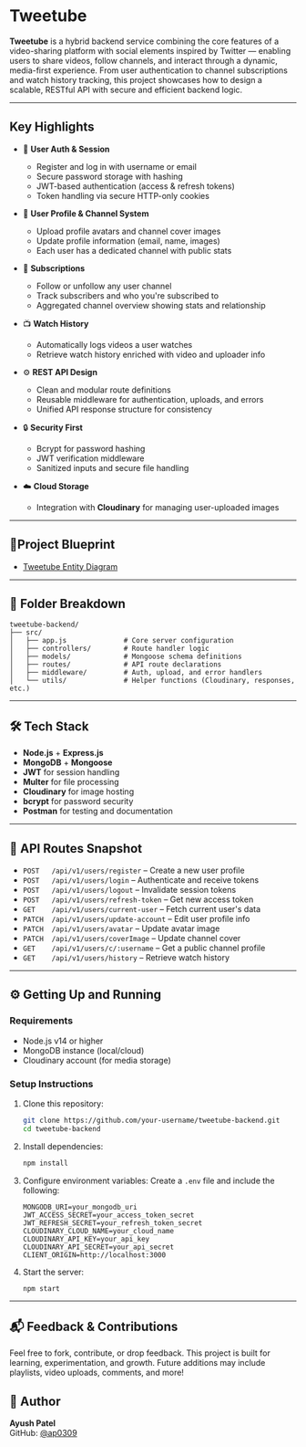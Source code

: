 
# Tweetube

**Tweetube** is a hybrid backend service combining the core features of a video-sharing platform with social elements inspired by Twitter — enabling users to share videos, follow channels, and interact through a dynamic, media-first experience. From user authentication to channel subscriptions and watch history tracking, this project showcases how to design a scalable, RESTful API with secure and efficient backend logic.

---

## Key Highlights

- 🔐 **User Auth & Session**
  - Register and log in with username or email
  - Secure password storage with hashing
  - JWT-based authentication (access & refresh tokens)
  - Token handling via secure HTTP-only cookies

- 👤 **User Profile & Channel System**
  - Upload profile avatars and channel cover images
  - Update profile information (email, name, images)
  - Each user has a dedicated channel with public stats

- 🔔 **Subscriptions**
  - Follow or unfollow any user channel
  - Track subscribers and who you're subscribed to
  - Aggregated channel overview showing stats and relationship

- 📺 **Watch History**
  - Automatically logs videos a user watches
  - Retrieve watch history enriched with video and uploader info

- ⚙️ **REST API Design**
  - Clean and modular route definitions
  - Reusable middleware for authentication, uploads, and errors
  - Unified API response structure for consistency

- 🔒 **Security First**
  - Bcrypt for password hashing
  - JWT verification middleware
  - Sanitized inputs and secure file handling

- ☁️ **Cloud Storage**
  - Integration with **Cloudinary** for managing user-uploaded images

---

## 🧩Project Blueprint

- [Tweetube Entity Diagram](https://app.eraser.io/workspace/vOAgQXIkBLo7sEkqI8EK?origin=share)

---

## 📂 Folder Breakdown

```
tweetube-backend/
├── src/
│   ├── app.js              # Core server configuration
│   ├── controllers/        # Route handler logic
│   ├── models/             # Mongoose schema definitions
│   ├── routes/             # API route declarations
│   ├── middleware/         # Auth, upload, and error handlers
│   └── utils/              # Helper functions (Cloudinary, responses, etc.)
```

---

## 🛠️ Tech Stack

- **Node.js** + **Express.js**
- **MongoDB** + **Mongoose**
- **JWT** for session handling
- **Multer** for file processing
- **Cloudinary** for image hosting
- **bcrypt** for password security
- **Postman** for testing and documentation

---

## 📌 API Routes Snapshot

- `POST   /api/v1/users/register` – Create a new user profile  
- `POST   /api/v1/users/login` – Authenticate and receive tokens  
- `POST   /api/v1/users/logout` – Invalidate session tokens  
- `POST   /api/v1/users/refresh-token` – Get new access token  
- `GET    /api/v1/users/current-user` – Fetch current user's data  
- `PATCH  /api/v1/users/update-account` – Edit user profile info  
- `PATCH  /api/v1/users/avatar` – Update avatar image  
- `PATCH  /api/v1/users/coverImage` – Update channel cover  
- `GET    /api/v1/users/c/:username` – Get a public channel profile  
- `GET    /api/v1/users/history` – Retrieve watch history  

---

## ⚙️ Getting Up and Running

### Requirements

- Node.js v14 or higher
- MongoDB instance (local/cloud)
- Cloudinary account (for media storage)

### Setup Instructions

1. Clone this repository:
   ```bash
   git clone https://github.com/your-username/tweetube-backend.git
   cd tweetube-backend
   ```

2. Install dependencies:
   ```bash
   npm install
   ```

3. Configure environment variables:
   Create a `.env` file and include the following:
   ```
   MONGODB_URI=your_mongodb_uri
   JWT_ACCESS_SECRET=your_access_token_secret
   JWT_REFRESH_SECRET=your_refresh_token_secret
   CLOUDINARY_CLOUD_NAME=your_cloud_name
   CLOUDINARY_API_KEY=your_api_key
   CLOUDINARY_API_SECRET=your_api_secret
   CLIENT_ORIGIN=http://localhost:3000
   ```

4. Start the server:
   ```bash
   npm start
   ```

---

## 📬 Feedback & Contributions

Feel free to fork, contribute, or drop feedback. This project is built for learning, experimentation, and growth. Future additions may include playlists, video uploads, comments, and more!

## 👤 Author

**Ayush Patel**  
GitHub: [@ap0309](https://github.com/ap0309)
